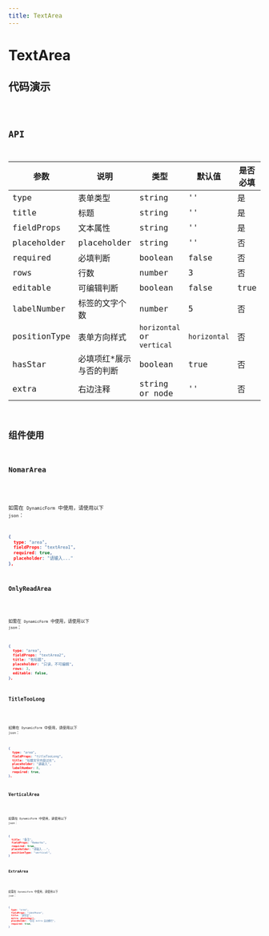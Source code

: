 ```yaml
---
title: TextArea
---
```


# TextArea

## 代码演示

<code src="./demo/index.tsx" />

## API

| 参数         | 说明                    | 类型                       | 默认值       | 是否必填 |
| ------------ | ----------------------- | -------------------------- | ------------ | -------- |
| type         | 表单类型                | string                     | ''           | 是       |
| title        | 标题                    | string                     | ''           | 是       |
| fieldProps   | 文本属性                | string                     | ''           | 是       |
| placeholder  | placeholder             | string                     | ''           | 否       |
| required     | 必填判断                | boolean                    | false        | 否       |
| rows         | 行数                    | number                     | 3            | 否       |
| editable     | 可编辑判断              | boolean                    | false        | true     |
| labelNumber  | 标签的文字个数          | number                     | 5            | 否       |
| positionType | 表单方向样式            | `horizontal` or `vertical` | `horizontal` | 否       |
| hasStar      | 必填项红*展示与否的判断 | boolean                    | true         | 否       |
| extra        | 右边注释                | string or node             | ''           | 否       |

## 组件使用

### NomarArea

<code src="./demo/nomarArea.tsx" />

如需在 `DynamicForm` 中使用，请使用以下 `json`：

```json
{
  type: "area",
  fieldProps: "textArea1",
  required: true,
  placeholder: "请输入..."
},
```

### OnlyReadArea

<code src="./demo/onlyReadArea.tsx" />

如需在 `DynamicForm` 中使用，请使用以下 `json`：

```json
{
  type: "area",
  fieldProps: "textArea2",
  title: "有标题",
  placeholder: "只读，不可编辑",
  rows: 3,
  editable: false,
},
```

### TitleTooLong

<code src="./demo/titleTooLong.tsx" />

如需在 `DynamicForm` 中使用，请使用以下 `json`：

```json
{
  type: "area",
  fieldProps: "titleTooLong",
  title: "标题文字内容过长",
  placeholder: "请输入",
  labelNumber: 8,
  required: true,
},
```

### VerticalArea

<code src="./demo/verticalArea.tsx" />

如需在 `DynamicForm` 中使用，请使用以下 `json`：

```json
{
  title: "备注",
  fieldProps: "Remarks",
  required: true,
  placeholder: "请输入...",
  positionType: "vertical",
}
```

### ExtraArea 

<code src="./demo/ExtraArea.tsx" />

如需在 `DynamicForm` 中使用，请使用以下 `json`：

```json
{
  type: "area",
  fieldProps: "idenPhone",
  title: "身份证",
  extra: photoImg(),
  placeholder: "存在 extra 自动换行",
  required: true,
}
```



